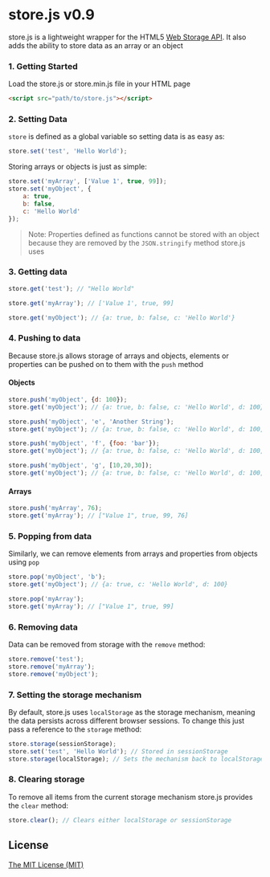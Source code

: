 # store.js v0.9

store.js is a lightweight wrapper for the HTML5 [Web Storage API](https://developer.mozilla.org/en-US/docs/Web/API/Web_Storage_API). It also adds the ability to store data as an array or an object

### 1. Getting Started
Load the store.js or store.min.js file in your HTML page

```html
<script src="path/to/store.js"></script>
```

### 2. Setting Data

`store` is defined as a global variable so setting data is as easy as:


```js
store.set('test', 'Hello World');
```

Storing arrays or objects is just as simple:
```js
store.set('myArray', ['Value 1', true, 99]);
store.set('myObject', {
    a: true,
    b: false,
    c: 'Hello World'
});
```

>Note: Properties defined as functions cannot be stored with an object because they are removed by the `JSON.stringify` method store.js uses

### 3. Getting data

```js
store.get('test'); // "Hello World"
```

```js
store.get('myArray'); // ['Value 1', true, 99]
```


```js
store.get('myObject'); // {a: true, b: false, c: 'Hello World'}
```


### 4. Pushing to data
Because store.js allows storage of arrays and objects, elements or properties can be pushed on to them with the `push` method

#### Objects

```js
store.push('myObject', {d: 100});
store.get('myObject'); // {a: true, b: false, c: 'Hello World', d: 100}
```

```js
store.push('myObject', 'e', 'Another String');
store.get('myObject'); // {a: true, b: false, c: 'Hello World', d: 100, e: 'Another String'}
```

```js
store.push('myObject', 'f', {foo: 'bar'});
store.get('myObject'); // {a: true, b: false, c: 'Hello World', d: 100, e: 'Another String', f: Object {foo: 'bar'}}
```

```js
store.push('myObject', 'g', [10,20,30]);
store.get('myObject'); // {a: true, b: false, c: 'Hello World', d: 100, e: 'Another String', f: Object {foo: 'bar'}, g: Array[10,20,30]}
```

#### Arrays

```js
store.push('myArray', 76);
store.get('myArray'); // ["Value 1", true, 99, 76]
```

### 5. Popping from data
Similarly, we can remove elements from arrays and properties from objects using `pop`

```js
store.pop('myObject', 'b');
store.get('myObject'); // {a: true, c: 'Hello World', d: 100}
```

```js
store.pop('myArray');
store.get('myArray'); // ["Value 1", true, 99]
```

### 6. Removing data
Data can be removed from storage with the `remove` method:

```js
store.remove('test');
store.remove('myArray');
store.remove('myObject');
```

### 7. Setting the storage mechanism
By default, store.js uses `localStorage` as the storage mechanism, meaning the data persists across different browser sessions. To change this just pass a reference to the `storage` method:

```js
store.storage(sessionStorage);
store.set('test', 'Hello World'); // Stored in sessionStorage
store.storage(localStorage); // Sets the mechanism back to localStorage
```

### 8. Clearing storage
To remove all items from the current storage mechanism store.js provides the `clear` method:

```js
store.clear(); // Clears either localStorage or sessionStorage
```

License
------------
[The MIT License (MIT)](http://opensource.org/licenses/mit-license.php)